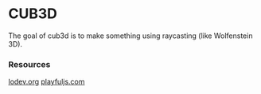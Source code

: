 # CUB3D
The goal of cub3d is to make something using raycasting (like Wolfenstein 3D).
### Resources 
[lodev.org](https://lodev.org/cgtutor/raycasting.html)
[playfuljs.com](http://www.playfuljs.com/a-first-person-engine-in-265-lines/)
